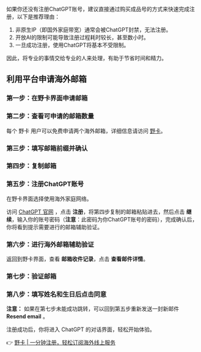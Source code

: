 如果你还没有注册ChatGPT账号，建议直接通过购买成品号的方式来快速完成注册，以下是推荐理由：

1. 非原生IP（即国外家庭带宽）通常会被ChatGPT封禁，无法注册。
2. 开放AI的限制可能导致注册过程耗时较长，甚至数小时。
3. 一旦成功注册，使用ChatGPT将基本不受限制。

因此，将专业的事情交给专业的人来处理，有助于节省时间和精力。

## 利用平台申请海外邮箱

### 第一步：在野卡界面申请邮箱

### 第二步：查看可申请的邮箱数量

每个 野卡 用户可以免费申请两个海外邮箱，详细信息请访问 [野卡](https://bit.ly/bewildcard)。

### 第三步：填写邮箱前缀并确认

### 第四步：复制邮箱

### 第五步：注册ChatGPT账号

在野卡界面选择使用海外家庭网络。

访问 [ChatGPT 官网](https://chat.openai.com/) ，点击 **注册**，将第四步复制的邮箱粘贴进去，然后点击 **继续**，输入你的账号密码（**注意**：此密码为你ChatGPT账号的密码），完成确认后，你将看到提示需要进行的邮箱辅助验证。

### 第六步：进行海外邮箱辅助验证

返回到野卡界面，查看 **邮箱收件记录**，点击 **查看邮件详情**。

### 第七步：验证邮箱

### 第八步：填写姓名和生日后点击同意

**注意：** 如果在第七步未能成功跳转，可以回到第五步重新发送一封新邮件 **Resend email** 。

注册成功后，你将进入 ChatGPT 的对话界面，轻松开始体验。

👉 [野卡 | 一分钟注册，轻松订阅海外线上服务](https://bit.ly/bewildcard)